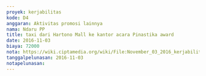```yaml
---
proyek: kerjabilitas
kode: D4
anggaran: Aktivitas promosi lainnya
nama: Ndaru PP
title: taxi dari Hartono Mall ke kantor acara Pinastika award
date: 2016-11-03
biaya: 72000
nota: https://wiki.ciptamedia.org/wiki/File:November_03_2016_kerjabilitas_D4_taxi_dari_HartonoMall_ke_kantor_inok395.jpg
tanggalpelunasan: 2016-11-03
notapelunasan:
---
```

